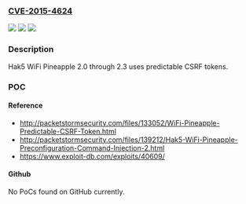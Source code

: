 ### [CVE-2015-4624](https://cve.mitre.org/cgi-bin/cvename.cgi?name=CVE-2015-4624)
![](https://img.shields.io/static/v1?label=Product&message=n%2Fa&color=blue)
![](https://img.shields.io/static/v1?label=Version&message=n%2Fa&color=blue)
![](https://img.shields.io/static/v1?label=Vulnerability&message=n%2Fa&color=brighgreen)

### Description

Hak5 WiFi Pineapple 2.0 through 2.3 uses predictable CSRF tokens.

### POC

#### Reference
- http://packetstormsecurity.com/files/133052/WiFi-Pineapple-Predictable-CSRF-Token.html
- http://packetstormsecurity.com/files/139212/Hak5-WiFi-Pineapple-Preconfiguration-Command-Injection-2.html
- https://www.exploit-db.com/exploits/40609/

#### Github
No PoCs found on GitHub currently.

